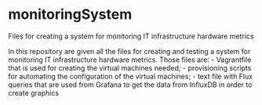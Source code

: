 # monitoringSystem
Files for creating a system for monitoring IT infrastructure hardware metrics

In this repository are given all the files for creating and testing a system for monitoring IT infrastructure hardware metrics. Those files are:
    - Vagrantfile that is used for creating the virtual machines needed;
    - provisioning scripts for automating the configuration of the virtual machines;
    - text file with Flux queries that are used from Grafana to get the data from InfluxDB in order to create graphics

